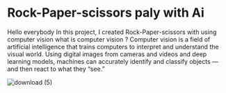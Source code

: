 # Rock-Paper-scissors paly with Ai
Hello everybody 
In this project, I created Rock-Paper-scissors with using computer vision
what is computer vision ?
Computer vision is a field of artificial intelligence that trains computers to interpret and understand the visual world. 
Using digital images from cameras and videos and deep learning models, machines can accurately identify and classify objects — and then react to what they “see.”


![download (5)](https://user-images.githubusercontent.com/106923820/177140662-bb3efa66-4a54-4e52-8061-257c1dff6825.jpg)
